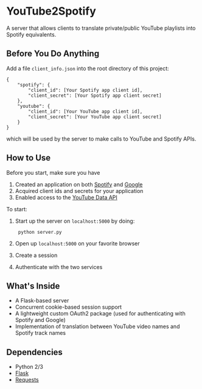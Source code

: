 # YouTube2Spotify
A server that allows clients to translate private/public YouTube playlists into
Spotify equivalents.

## Before You Do Anything
Add a file `client_info.json` into the root directory of this project:

	{
		"spotify": {
			"client_id": [Your Spotify app client id],
			"client_secret": [Your Spotify app client secret]
		},
		"youtube": {
			"client_id": [Your YouTube app client id],
			"client_secret": [Your YouTube app client secret]
		}
	}

which will be used by the server to make calls to YouTube and Spotify APIs.

## How to Use
Before you start, make sure you have

1. Created an application on both [Spotify](https://developer.spotify.com/my-applications/) and [Google](https://console.developers.google.com/apis/)
2. Acquired client ids and secrets for your application
3. Enabled access to the [YouTube Data API](https://console.developers.google.com/apis/api/youtube/overview)

To start:

1. Start up the server on `localhost:5000` by doing:

        python server.py

2. Open up `localhost:5000` on your favorite browser
3. Create a session
4. Authenticate with the two services

## What's Inside

- A Flask-based server
- Concurrent cookie-based session support
- A lightweight custom OAuth2 package (used for authenticating with Spotify and Google)
- Implementation of translation between YouTube video names and Spotify track names

## Dependencies

- Python 2/3
- [Flask](https://pypi.python.org/pypi/Flask)
- [Requests](https://pypi.python.org/pypi/requests)